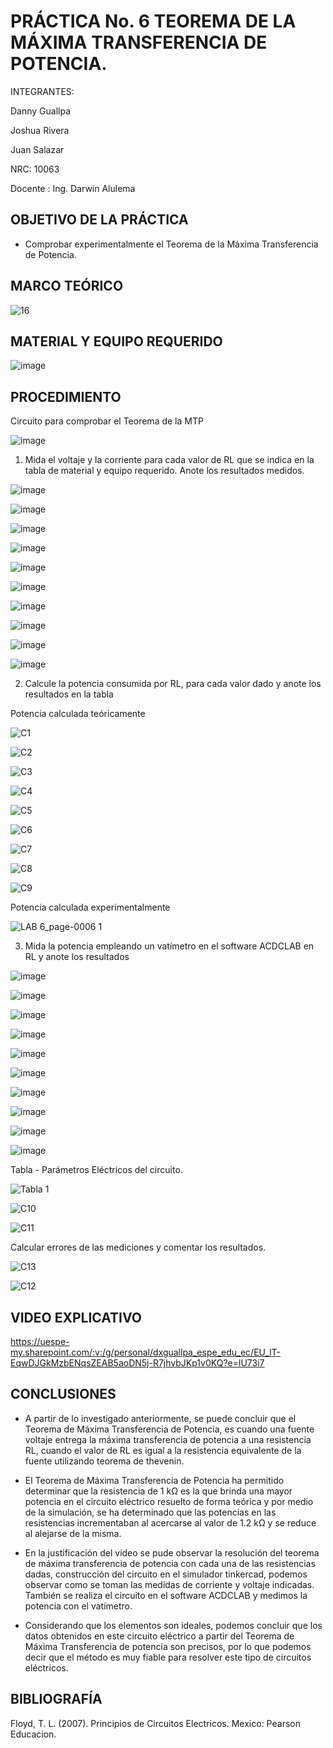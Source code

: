 # PRÁCTICA No. 6 TEOREMA DE LA MÁXIMA TRANSFERENCIA DE POTENCIA.

INTEGRANTES:

Danny Guallpa

Joshua Rivera

Juan Salazar

NRC: 10063

Docente : Ing. Darwin Alulema

## OBJETIVO DE LA PRÁCTICA

* Comprobar experimentalmente el Teorema de la Máxima Transferencia de Potencia.

## MARCO TEÓRICO

![16](https://user-images.githubusercontent.com/116693260/211430133-bc8e6293-a229-40ba-b045-e08056907a5d.jpg)

## MATERIAL Y EQUIPO REQUERIDO

![image](https://user-images.githubusercontent.com/116693260/211430213-4590e789-64f9-445b-86b3-c5da2a9bcb81.png)

## PROCEDIMIENTO

Circuito para comprobar el Teorema de la MTP

![image](https://user-images.githubusercontent.com/116693260/211430345-92b153fe-fa35-4e9f-a5b6-7437cb263258.png)

1. Mida el voltaje y la corriente para cada valor de RL que se indica en la tabla de material y equipo requerido. Anote los resultados medidos.

![image](https://user-images.githubusercontent.com/116693260/211430519-3161015f-c7b5-414f-b18a-9d3fdb5b9ae2.png)

![image](https://user-images.githubusercontent.com/116693260/211430534-d82b9237-8cce-4c80-ba58-85aa0926d8ff.png)

![image](https://user-images.githubusercontent.com/116693260/211430542-46346080-c48b-4f76-ba78-88c39b7d1089.png)

![image](https://user-images.githubusercontent.com/116693260/211430554-700ec59e-2f1f-45d6-9304-78c2cf12700b.png)

![image](https://user-images.githubusercontent.com/116693260/211430567-9b2ae835-4f39-4259-b9e1-873329b9c175.png)

![image](https://user-images.githubusercontent.com/116693260/211430579-238b2ad9-7fcb-4214-ad42-3d7822a17412.png)

![image](https://user-images.githubusercontent.com/116693260/211430655-c5facf35-d49d-4003-b603-65f2918b201a.png)

![image](https://user-images.githubusercontent.com/116693260/211431013-8cd001f0-408d-4b1d-bbea-939aa296b124.png)

![image](https://user-images.githubusercontent.com/116693260/211431020-b0d4f631-2cac-4504-a04f-a3cc43062a2c.png)

![image](https://user-images.githubusercontent.com/116693260/211431451-1dfad8ad-615e-43d5-9693-eb3759981699.png)

2. Calcule la potencia consumida por RL, para cada valor dado y anote los
resultados en la tabla

Potencia calculada teóricamente

![C1](https://user-images.githubusercontent.com/116693260/211461140-f6343794-dd6d-4e84-9d64-95309c66e24f.jpg)

![C2](https://user-images.githubusercontent.com/116693260/211461143-804ed680-aa60-4c49-b434-8e5fff52b271.jpg)

![C3](https://user-images.githubusercontent.com/116693260/211461144-641fd6a4-c896-4a77-89e6-a71395ecbe61.jpg)

![C4](https://user-images.githubusercontent.com/116693260/211461145-f422e718-2150-4719-8e7a-081826d526be.jpg)

![C5](https://user-images.githubusercontent.com/116693260/211461147-7feeedf9-b4b5-4c34-a490-aa19e226e302.jpg)

![C6](https://user-images.githubusercontent.com/116693260/211461149-638c38e5-6834-443a-af8e-3f81e7462703.jpg)

![C7](https://user-images.githubusercontent.com/116693260/211461150-c38f3ab9-d5c7-44bc-ba79-1940bf549307.jpg)

![C8](https://user-images.githubusercontent.com/116693260/211461152-73e99b0a-a107-4542-b08c-bcad407a2feb.jpg)

![C9](https://user-images.githubusercontent.com/116693260/211461153-937c2558-d54c-4005-a30d-452dd93e3122.jpg)

Potencia calculada experimentalmente

![LAB 6_page-0006 1](https://user-images.githubusercontent.com/116693260/211462373-b789779b-770d-44bb-a342-16985d1e91b5.png)

3. Mida la potencia empleando un vatímetro en el software ACDCLAB en RL y anote
los resultados

![image](https://user-images.githubusercontent.com/116693260/212345046-b7c52522-b612-49b8-a4c0-9d3abac22c2c.png)

![image](https://user-images.githubusercontent.com/116693260/212345306-703b66fb-9df2-4c00-ae7e-23177b7f24f7.png)

![image](https://user-images.githubusercontent.com/116693260/212346137-508968ad-d573-4fee-81d4-36cef5a4add2.png)

![image](https://user-images.githubusercontent.com/116693260/211436506-be6d92c4-a94e-4b5f-b917-e0972f6758c8.png)

![image](https://user-images.githubusercontent.com/116693260/211437941-ccad407c-cd5d-419a-91a1-90c15609d774.png)

![image](https://user-images.githubusercontent.com/116693260/211437961-7820e9f7-0708-43e0-96d1-5949ca4cc0fa.png)

![image](https://user-images.githubusercontent.com/116693260/211439511-a6a1512c-9ebb-4713-bf81-8c156f41cc76.png)

![image](https://user-images.githubusercontent.com/116693260/211440835-1f36f038-189c-46ca-aa1d-06db746881d4.png)

![image](https://user-images.githubusercontent.com/116693260/211441574-777e246f-0a7c-4872-b92b-c3924b5756ab.png)

![image](https://user-images.githubusercontent.com/116693260/211441587-c640974e-17d6-4ba0-81eb-5e46bfaf39bb.png)

Tabla - Parámetros Eléctricos del circuito.

![Tabla 1](https://user-images.githubusercontent.com/116693260/211461432-c8c94125-0a04-456c-a800-8913df6c7bbe.jpg)

![C10](https://user-images.githubusercontent.com/116693260/211462550-e97f0a1b-467d-425c-ae44-d84337d5ad83.jpg)

![C11](https://user-images.githubusercontent.com/116693260/211462556-1601a1c3-5489-412f-8d3e-d1434704c2ce.jpg)

Calcular errores de las mediciones y comentar los resultados.

![C13](https://user-images.githubusercontent.com/116693260/211461951-763d6015-27b4-4166-a2fa-113a901700f5.jpg)

![C12](https://user-images.githubusercontent.com/116693260/211461962-a36ee79c-f6d9-45e2-b67b-920b3227b977.jpg)

## VIDEO EXPLICATIVO

https://uespe-my.sharepoint.com/:v:/g/personal/dxguallpa_espe_edu_ec/EU_lT-EqwDJGkMzbENqsZEAB5aoDN5j-R7jhvbJKp1v0KQ?e=lU73i7

## CONCLUSIONES

* A partir de lo investigado anteriormente, se puede concluir que el Teorema de Máxima Transferencia de Potencia, es cuando una fuente voltaje entrega la máxima transferencia de potencia a una resistencia RL, cuando el valor de RL es igual a la resistencia equivalente de la fuente utilizando teorema de thevenin.

* El Teorema de Máxima Transferencia de Potencia ha permitido determinar que la resistencia de 1 kΩ es la que brinda una mayor potencia en el circuito eléctrico resuelto de forma teórica y por medio de la simulación, se ha determinado que las potencias en las resistencias incrementaban al acercarse al valor de 1.2 kΩ y se reduce al alejarse de la misma.

* En la justificación del video se pude observar la resolución del teorema de máxima transferencia de potencia con cada una de las resistencias dadas, construcción del circuito en el simulador tinkercad, podemos observar como se toman las medidas de corriente y voltaje indicadas. También se realiza el circuito en el software ACDCLAB y medimos la potencia con el vatímetro.

* Considerando que los elementos son ideales, podemos concluir que los datos obtenidos en este circuito eléctrico a partir del Teorema de Máxima Transferencia de potencia son precisos, por lo que podemos decir que el método es muy fiable para resolver este tipo de circuitos eléctricos.

## BIBLIOGRAFÍA

Floyd, T. L. (2007). Principios de Circuitos Electricos. Mexico: Pearson Educacion.
